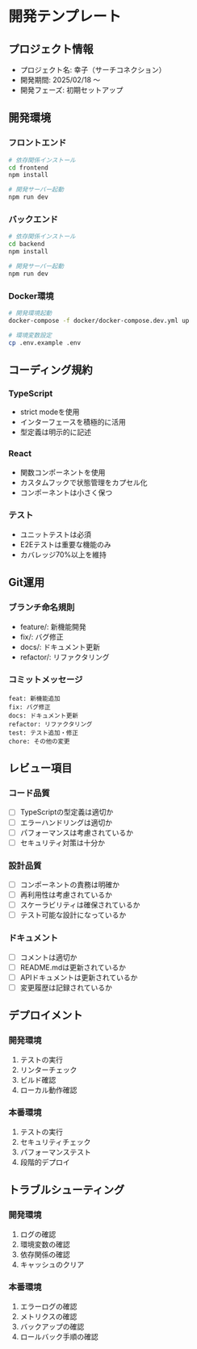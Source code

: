 # 開発テンプレート

## プロジェクト情報
- プロジェクト名: 幸子（サーチコネクション）
- 開発期間: 2025/02/18 ～
- 開発フェーズ: 初期セットアップ

## 開発環境
### フロントエンド
```bash
# 依存関係インストール
cd frontend
npm install

# 開発サーバー起動
npm run dev
```

### バックエンド
```bash
# 依存関係インストール
cd backend
npm install

# 開発サーバー起動
npm run dev
```

### Docker環境
```bash
# 開発環境起動
docker-compose -f docker/docker-compose.dev.yml up

# 環境変数設定
cp .env.example .env
```

## コーディング規約
### TypeScript
- strict modeを使用
- インターフェースを積極的に活用
- 型定義は明示的に記述

### React
- 関数コンポーネントを使用
- カスタムフックで状態管理をカプセル化
- コンポーネントは小さく保つ

### テスト
- ユニットテストは必須
- E2Eテストは重要な機能のみ
- カバレッジ70%以上を維持

## Git運用
### ブランチ命名規則
- feature/: 新機能開発
- fix/: バグ修正
- docs/: ドキュメント更新
- refactor/: リファクタリング

### コミットメッセージ
```
feat: 新機能追加
fix: バグ修正
docs: ドキュメント更新
refactor: リファクタリング
test: テスト追加・修正
chore: その他の変更
```

## レビュー項目
### コード品質
- [ ] TypeScriptの型定義は適切か
- [ ] エラーハンドリングは適切か
- [ ] パフォーマンスは考慮されているか
- [ ] セキュリティ対策は十分か

### 設計品質
- [ ] コンポーネントの責務は明確か
- [ ] 再利用性は考慮されているか
- [ ] スケーラビリティは確保されているか
- [ ] テスト可能な設計になっているか

### ドキュメント
- [ ] コメントは適切か
- [ ] README.mdは更新されているか
- [ ] APIドキュメントは更新されているか
- [ ] 変更履歴は記録されているか

## デプロイメント
### 開発環境
1. テストの実行
2. リンターチェック
3. ビルド確認
4. ローカル動作確認

### 本番環境
1. テストの実行
2. セキュリティチェック
3. パフォーマンステスト
4. 段階的デプロイ

## トラブルシューティング
### 開発環境
1. ログの確認
2. 環境変数の確認
3. 依存関係の確認
4. キャッシュのクリア

### 本番環境
1. エラーログの確認
2. メトリクスの確認
3. バックアップの確認
4. ロールバック手順の確認